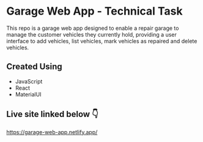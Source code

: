 # Garage Web App - Technical Task

This repo is a garage web app designed to  enable a repair garage to manage the customer vehicles they currently hold, providing a user interface to add vehicles, list vehicles, mark vehicles as repaired and delete vehicles.

## Created Using

- JavaScript
- React
- MaterialUI

## Live site linked below 👇

https://garage-web-app.netlify.app/